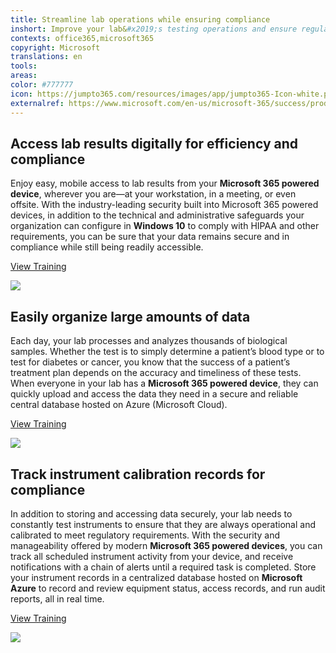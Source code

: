 ```yaml
---
title: Streamline lab operations while ensuring compliance
inshort: Improve your lab&#x2019;s testing operations and ensure regulatory compliance by using powerful, modern devices.
contexts: office365,microsoft365
copyright: Microsoft
translations: en
tools: 
areas: 
color: #777777
icon: https://jumpto365.com/resources/images/app/jumpto365-Icon-white.png
externalref: https://www.microsoft.com/en-us/microsoft-365/success/productivitylibrary/streamline-lab-operations-while-ensuring-compliance
---
```


## Access lab results digitally for efficiency and compliance

Enjoy easy, mobile access to lab results from your **Microsoft 365 powered device**, wherever you are—at your workstation, in a meeting, or even offsite. With the industry-leading security built into Microsoft 365 powered devices, in addition to the technical and administrative safeguards your organization can configure in **Windows 10** to comply with HIPAA and other requirements, you can be sure that your data remains secure and in compliance while still being readily accessible.

[View Training](https://www.microsoft.com/en-us/TrustCenter/Compliance/HIPAA)

![](http://img-prod-cms-rt-microsoft-com.akamaized.net/cms/api/am/imageFileData/RE1NNRh?ver=cef1)

## Easily organize large amounts of data

Each day, your lab processes and analyzes thousands of biological samples. Whether the test is to simply determine a patient’s blood type or to test for diabetes or cancer, you know that the success of a patient’s treatment plan depends on the accuracy and timeliness of these tests. When everyone in your lab has a **Microsoft 365 powered device**, they can quickly upload and access the data they need in a secure and reliable central database hosted on Azure (Microsoft Cloud).

[View Training](https://www.microsoft.com/en-us/trustcenter/cloudservices/azure)

![](http://img-prod-cms-rt-microsoft-com.akamaized.net/cms/api/am/imageFileData/RE1NyLg?ver=7046)

## Track instrument calibration records for compliance

In addition to storing and accessing data securely, your lab needs to constantly test instruments to ensure that they are always operational and calibrated to meet regulatory requirements. With the security and manageability offered by modern **Microsoft 365 powered devices**, you can track all scheduled instrument activity from your device, and receive notifications with a chain of alerts until a required task is completed. Store your instrument records in a centralized database hosted on **Microsoft Azure** to record and review equipment status, access records, and run audit reports, all in real time.

[View Training](https://enterprise.microsoft.com/en-us/articles/industries/health/hipaa-compliance-with-microsoft-windows-10-enterprise/)

![](http://img-prod-cms-rt-microsoft-com.akamaized.net/cms/api/am/imageFileData/RE1NM6Y?ver=4462)

